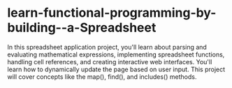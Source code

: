 # learn-functional-programming-by-building--a-Spreadsheet
 In this spreadsheet application project, you'll learn about parsing and evaluating mathematical expressions, implementing spreadsheet functions, handling cell references, and creating interactive web interfaces. You'll learn how to dynamically update the page based on user input.  This project will cover concepts like the map(), find(), and includes() methods.

